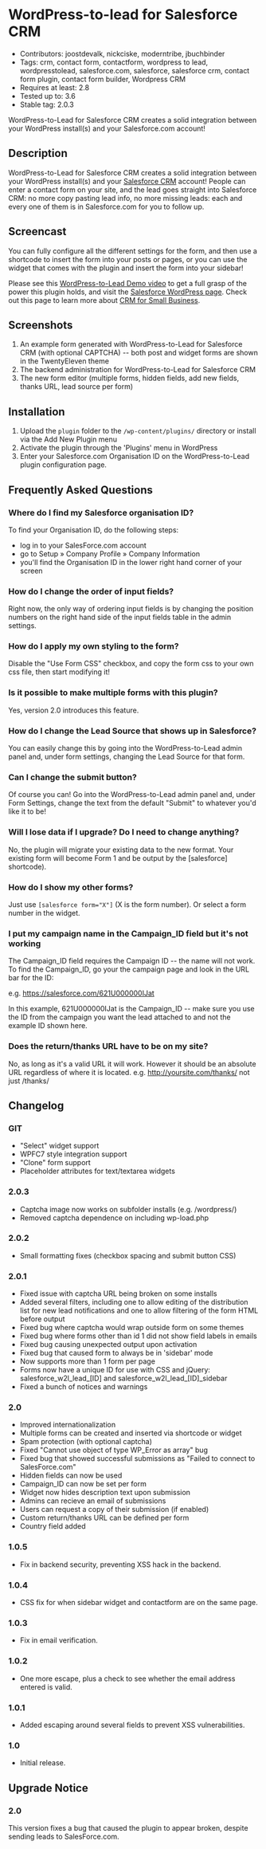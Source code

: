 # WordPress-to-lead for Salesforce CRM

* Contributors: joostdevalk, nickciske, moderntribe, jbuchbinder
* Tags: crm, contact form, contactform, wordpress to lead, wordpresstolead, salesforce.com, salesforce, salesforce crm, contact form plugin, contact form builder, Wordpress CRM
* Requires at least: 2.8
* Tested up to: 3.6
* Stable tag: 2.0.3

WordPress-to-Lead for Salesforce CRM creates a solid integration between your WordPress install(s) and your Salesforce.com account!

## Description

WordPress-to-Lead for Salesforce CRM creates a solid integration between your WordPress install(s) and your [Salesforce CRM](http://www.salesforce.com) account! People can enter a contact form on your site, and the lead goes straight into Salesforce CRM: no more copy pasting lead info, no more missing leads: each and every one of them is in Salesforce.com for you to follow up.

## Screencast
You can fully configure all the different settings for the form, and then use a shortcode to insert the form into your posts or pages, or you can use the widget that comes with the plugin and insert the form into your sidebar!

Please see this [WordPress-to-Lead Demo video](http://www.youtube.com/watch?v=hnMzkxPUIyc) to get a full grasp of the power this plugin holds, and visit the [Salesforce WordPress page]( http://www.salesforce.com/form/signup/wordpress-to-lead.jsp?d=70130000000F4Mw). Check out this page to learn more about [CRM for Small Business](http://www.salesforce.com/smallbusinesscenter/).

## Screenshots

1. An example form generated with WordPress-to-Lead for Salesforce CRM (with optional CAPTCHA) -- both post and widget forms are shown in the TwentyEleven theme
2. The backend administration for WordPress-to-Lead for Salesforce CRM
3. The new form editor (multiple forms, hidden fields, add new fields, thanks URL, lead source per form)

## Installation

1. Upload the `plugin` folder to the `/wp-content/plugins/` directory or install via the Add New Plugin menu
1. Activate the plugin through the 'Plugins' menu in WordPress
1. Enter your Salesforce.com Organisation ID on the WordPress-to-Lead plugin configuration page.

## Frequently Asked Questions

### Where do I find my Salesforce organisation ID?
To find your Organisation ID, do the following steps:
* log in to your SalesForce.com account
* go to Setup &raquo; Company Profile &raquo; Company Information
* you'll find the Organisation ID in the lower right hand corner of your screen

### How do I change the order of input fields?
Right now, the only way of ordering input fields is by changing the position numbers on the right hand side of the input fields table in the admin settings.

### How do I apply my own styling to the form?
Disable the "Use Form CSS" checkbox, and copy the form css to your own css file, then start modifying it!

### Is it possible to make multiple forms with this plugin?
Yes, version 2.0 introduces this feature.

### How do I change the Lead Source that shows up in Salesforce?
You can easily change this by going into the WordPress-to-Lead admin panel and, under form settings, changing the Lead Source for that form.

### Can I change the submit button?
Of course you can! Go into the WordPress-to-Lead admin panel and, under Form Settings, change the text from the default "Submit" to whatever you'd like it to be!

### Will I lose data if I upgrade? Do I need to change anything?
No, the plugin will migrate your existing data to the new format. Your existing form will become Form 1 and be output by the [salesforce] shortcode).

### How do I show my other forms?
Just use `[salesforce form="X"]` (X is the form number).
Or select a form number in the widget.

### I put my campaign name in the Campaign_ID field but it's not working
The Campaign_ID field requires the Campaign ID -- the name will not work. To find the Campaign_ID, go your the campaign page and look in the URL bar for the ID:

e.g. https://salesforce.com/621U000000IJat

In this example, 621U000000IJat is the Campaign_ID -- make sure you use the ID from the campaign you want the lead attached to and not the example ID shown here.

### Does the return/thanks URL have to be on my site?
No, as long as it's a valid URL it will work. However it should be an absolute URL regardless of where it is located.
e.g. http://yoursite.com/thanks/ not just /thanks/

## Changelog

### GIT
* "Select" widget support
* WPFC7 style integration support
* "Clone" form support
* Placeholder attributes for text/textarea widgets

### 2.0.3
* Captcha image now works on subfolder installs (e.g. /wordpress/)
* Removed captcha dependence on including wp-load.php

### 2.0.2
* Small formatting fixes (checkbox spacing and submit button CSS)

### 2.0.1
* Fixed issue with captcha URL being broken on some installs
* Added several filters, including one to allow editing of the distribution list for new lead notifications and one to allow filtering of the form HTML before output
* Fixed bug where captcha would wrap outside form on some themes
* Fixed bug where forms other than id 1 did not show field labels in emails
* Fixed bug causing unexpected output upon activation
* Fixed bug that caused form to always be in 'sidebar' mode
* Now supports more than 1 form per page
* Forms now have a unique ID for use with CSS and jQuery: salesforce_w2l_lead_[ID] and salesforce_w2l_lead_[ID]_sidebar
* Fixed a bunch of notices and warnings

### 2.0
* Improved internationalization
* Multiple forms can be created and inserted via shortcode or widget
* Spam protection (with optional captcha)
* Fixed "Cannot use object of type WP_Error as array" bug
* Fixed bug that showed successful submissions as "Failed to connect to SalesForce.com"
* Hidden fields can now be used
* Campaign_ID can now be set per form
* Widget now hides description text upon submission
* Admins can recieve an email of submissions
* Users can request a copy of their submission (if enabled)
* Custom return/thanks URL can be defined per form
* Country field added

### 1.0.5
* Fix in backend security, preventing XSS hack in the backend.

### 1.0.4
* CSS fix for when sidebar widget and contactform are on the same page.

### 1.0.3
* Fix in email verification.

### 1.0.2
* One more escape, plus a check to see whether the email address entered is valid.

### 1.0.1
* Added escaping around several fields to prevent XSS vulnerabilities.

### 1.0
* Initial release.

## Upgrade Notice

### 2.0
This version fixes a bug that caused the plugin to appear broken, despite sending leads to SalesForce.com.

